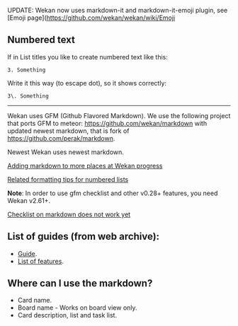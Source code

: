 UPDATE: Wekan now uses markdown-it and markdown-it-emoji plugin, see [Emoji page](https://github.com/wekan/wekan/wiki/Emoji

## Numbered text

If in List titles you like to create numbered text like this:
```
3. Something
```
Write it this way (to escape dot), so it shows correctly:
```
3\. Something
```


***


Wekan uses GFM (Github Flavored Markdown).
We use the following project that ports GFM to meteor: https://github.com/wekan/markdown with updated newest markdown, that is fork of https://github.com/perak/markdown.

Newest Wekan uses newest markdown.

[Adding markdown to more places at Wekan progress](https://github.com/wekan/wekan/issues/2334)

[Related formatting tips for numbered lists](https://github.com/wekan/wekan/issues/2425)

**Note**: In order to use gfm checklist and other v0.28+ features, you need Wekan v2.61+.

[Checklist on markdown does not work yet](https://github.com/wekan/wekan/issues/2419)

## List of guides (from web archive):
* [Guide](https://guides.github.com/features/mastering-markdown/).
* [List of features](https://github.github.com/gfm/).

## Where can I use the markdown?
* Card name.
* Board name - Works on board view only. 
* Card description, list and task list.